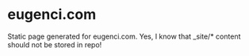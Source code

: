 # eugenci.com

Static page generated for eugenci.com.
Yes, I know that _site/* content should not be stored in repo!